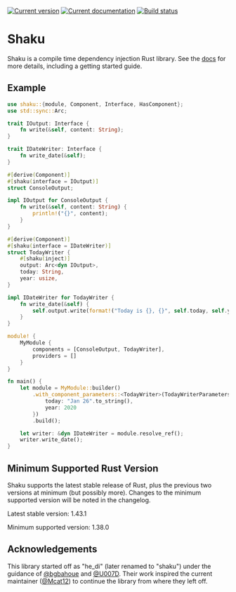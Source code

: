 [![Current version][crate-badge]][crates-io]
[![Current documentation][doc-badge]][docs]
[![Build status][build-badge]][builds]

# Shaku

Shaku is a compile time dependency injection Rust library. See the [docs] for
more details, including a getting started guide.

## Example
```rust
use shaku::{module, Component, Interface, HasComponent};
use std::sync::Arc;

trait IOutput: Interface {
    fn write(&self, content: String);
}

trait IDateWriter: Interface {
    fn write_date(&self);
}

#[derive(Component)]
#[shaku(interface = IOutput)]
struct ConsoleOutput;

impl IOutput for ConsoleOutput {
    fn write(&self, content: String) {
        println!("{}", content);
    }
}

#[derive(Component)]
#[shaku(interface = IDateWriter)]
struct TodayWriter {
    #[shaku(inject)]
    output: Arc<dyn IOutput>,
    today: String,
    year: usize,
}

impl IDateWriter for TodayWriter {
    fn write_date(&self) {
        self.output.write(format!("Today is {}, {}", self.today, self.year));
    }
}

module! {
    MyModule {
        components = [ConsoleOutput, TodayWriter],
        providers = []
    }
}

fn main() {
    let module = MyModule::builder()
        .with_component_parameters::<TodayWriter>(TodayWriterParameters {
            today: "Jan 26".to_string(),
            year: 2020
        })
        .build();

    let writer: &dyn IDateWriter = module.resolve_ref();
    writer.write_date();
}
```

## Minimum Supported Rust Version
Shaku supports the latest stable release of Rust, plus the previous two versions
at minimum (but possibly more). Changes to the minimum supported version will be
noted in the changelog.

Latest stable version: 1.43.1

Minimum supported version: 1.38.0

## Acknowledgements
This library started off as "he_di" (later renamed to "shaku") under the
guidance of [@bgbahoue] and [@U007D]. Their work inspired the current maintainer
([@Mcat12]) to continue the library from where they left off.

[crates-io]: https://crates.io/crates/shaku
[docs]: https://docs.rs/shaku
[builds]: https://circleci.com/gh/Mcat12/shaku
[crate-badge]: https://img.shields.io/crates/v/shaku.svg
[doc-badge]: https://docs.rs/shaku/badge.svg
[build-badge]: https://circleci.com/gh/Mcat12/shaku.svg?style=shield
[@bgbahoue]: https://github.com/bgbahoue
[@U007D]: https://github.com/U007D
[@Mcat12]: https://github.com/Mcat12
